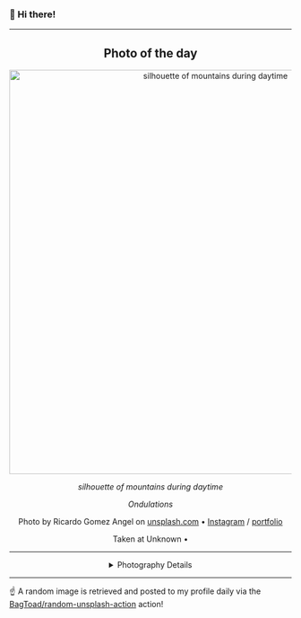 ### 👋 Hi there!

----
<div align="center">

## Photo of the day
  
  <a href="https://unsplash.com/photos/silhouette-of-mountains-during-daytime-dTSaC-S-7fs"><img width="720" src="https://images.unsplash.com/photo-1491824989090-cc2d0b57eb0d?crop=entropy&cs=tinysrgb&fit=max&fm=jpg&ixid=M3w1NTI0NDl8MHwxfHJhbmRvbXx8fHx8fHx8fDE3MTI3Mjg4Mjh8&ixlib=rb-4.0.3&q=80&w=1080" alt="silhouette of mountains during daytime"></a>
  
  <em>silhouette of mountains during daytime</em>
  
  <em>Ondulations</em>

  Photo by Ricardo Gomez Angel on [unsplash.com](https://unsplash.com/) • [Instagram](https://instagram.com/ricardogo03) / [portfolio](https://www.rgaleria.com)
  
  Taken at Unknown • 
  
  ---
  
<details>
<summary>Photography Details</summary>
  
| Parameter     | Value |
| ------------- | ----- |
| Camera Model  | null |
| Exposure Time | null |
| Aperture      | null |
| Focal Length  | null |
| ISO           | null |
| Location      | Unknown (null) |
| Coordinates   | Latitude null, Longitude null |

### Map

Map unavailable

</details>

</div>

----

☝️ A random image is retrieved and posted to my profile daily via the [BagToad/random-unsplash-action](https://github.com/BagToad/random-unsplash-action) action!
